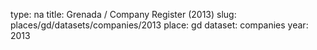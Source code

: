 type: na
title: Grenada / Company Register (2013)
slug: places/gd/datasets/companies/2013
place: gd
dataset: companies
year: 2013
